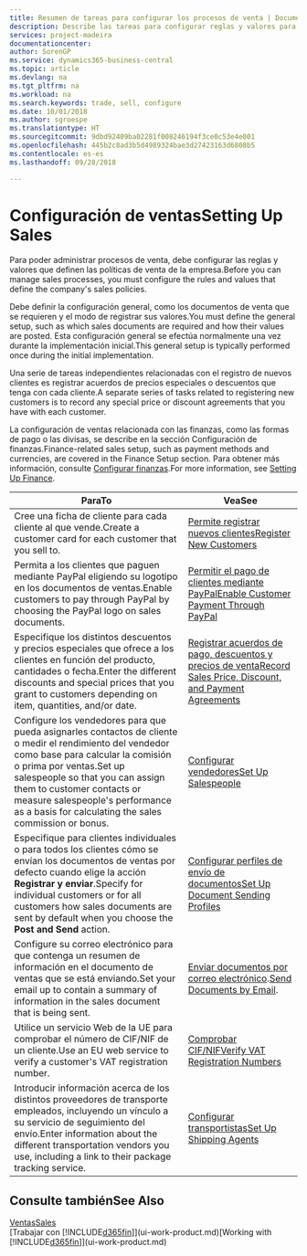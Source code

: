 ```yaml
---
title: Resumen de tareas para configurar los procesos de venta | Documentos de Microsoft
description: Describe las tareas para configurar reglas y valores para definir las directivas y los procesos de ventas.
services: project-madeira
documentationcenter: 
author: SorenGP
ms.service: dynamics365-business-central
ms.topic: article
ms.devlang: na
ms.tgt_pltfrm: na
ms.workload: na
ms.search.keywords: trade, sell, configure
ms.date: 10/01/2018
ms.author: sgroespe
ms.translationtype: HT
ms.sourcegitcommit: 9dbd92409ba02281f008246194f3ce0c53e4e001
ms.openlocfilehash: 445b2c8ad3b5d4989324bae3d27423163d6808b5
ms.contentlocale: es-es
ms.lasthandoff: 09/28/2018

---
```

# <a name="setting-up-sales"></a><span data-ttu-id="66574-103">Configuración de ventas</span><span class="sxs-lookup"><span data-stu-id="66574-103">Setting Up Sales</span></span>
<span data-ttu-id="66574-104">Para poder administrar procesos de venta, debe configurar las reglas y valores que definen las políticas de venta de la empresa.</span><span class="sxs-lookup"><span data-stu-id="66574-104">Before you can manage sales processes, you must configure the rules and values that define the company's sales policies.</span></span>

<span data-ttu-id="66574-105">Debe definir la configuración general, como los documentos de venta que se requieren y el modo de registrar sus valores.</span><span class="sxs-lookup"><span data-stu-id="66574-105">You must define the general setup, such as which sales documents are required and how their values are posted.</span></span> <span data-ttu-id="66574-106">Esta configuración general se efectúa normalmente una vez durante la implementación inicial.</span><span class="sxs-lookup"><span data-stu-id="66574-106">This general setup is typically performed once during the initial implementation.</span></span>

<span data-ttu-id="66574-107">Una serie de tareas independientes relacionadas con el registro de nuevos clientes es registrar acuerdos de precios especiales o descuentos que tenga con cada cliente.</span><span class="sxs-lookup"><span data-stu-id="66574-107">A separate series of tasks related to registering new customers is to record any special price or discount agreements that you have with each customer.</span></span>

<span data-ttu-id="66574-108">La configuración de ventas relacionada con las finanzas, como las formas de pago o las divisas, se describe en la sección Configuración de finanzas.</span><span class="sxs-lookup"><span data-stu-id="66574-108">Finance-related sales setup, such as payment methods and currencies, are covered in the Finance Setup section.</span></span> <span data-ttu-id="66574-109">Para obtener más información, consulte [Configurar finanzas](finance-setup-finance.md).</span><span class="sxs-lookup"><span data-stu-id="66574-109">For more information, see [Setting Up Finance](finance-setup-finance.md).</span></span>

| <span data-ttu-id="66574-110">Para</span><span class="sxs-lookup"><span data-stu-id="66574-110">To</span></span> | <span data-ttu-id="66574-111">Vea</span><span class="sxs-lookup"><span data-stu-id="66574-111">See</span></span> |
| --- | --- |
| <span data-ttu-id="66574-112">Cree una ficha de cliente para cada cliente al que vende.</span><span class="sxs-lookup"><span data-stu-id="66574-112">Create a customer card for each customer that you sell to.</span></span> |[<span data-ttu-id="66574-113">Permite registrar nuevos clientes</span><span class="sxs-lookup"><span data-stu-id="66574-113">Register New Customers</span></span>](sales-how-register-new-customers.md) |
| <span data-ttu-id="66574-114">Permita a los clientes que paguen mediante PayPal eligiendo su logotipo en los documentos de ventas.</span><span class="sxs-lookup"><span data-stu-id="66574-114">Enable customers to pay through PayPal by choosing the PayPal logo on sales documents.</span></span> |[<span data-ttu-id="66574-115">Permitir el pago de clientes mediante PayPal</span><span class="sxs-lookup"><span data-stu-id="66574-115">Enable Customer Payment Through PayPal</span></span>](sales-how-enable-payment-service-extensions.md) |
| <span data-ttu-id="66574-116">Especifique los distintos descuentos y precios especiales que ofrece a los clientes en función del producto, cantidades o fecha.</span><span class="sxs-lookup"><span data-stu-id="66574-116">Enter the different discounts and special prices that you grant to customers depending on item, quantities, and/or date.</span></span> |[<span data-ttu-id="66574-117">Registrar acuerdos de pago, descuentos y precios de venta</span><span class="sxs-lookup"><span data-stu-id="66574-117">Record Sales Price, Discount, and Payment Agreements</span></span>](sales-how-record-sales-price-discount-payment-agreements.md) |
| <span data-ttu-id="66574-118">Configure los vendedores para que pueda asignarles contactos de cliente o medir el rendimiento del vendedor como base para calcular la comisión o prima por ventas.</span><span class="sxs-lookup"><span data-stu-id="66574-118">Set up salespeople so that you can assign them to customer contacts or measure salespeople's performance as a basis for calculating the sales commission or bonus.</span></span> |[<span data-ttu-id="66574-119">Configurar vendedores</span><span class="sxs-lookup"><span data-stu-id="66574-119">Set Up Salespeople</span></span>](sales-how-setup-salespeople.md) |
| <span data-ttu-id="66574-120">Especifique para clientes individuales o para todos los clientes cómo se envían los documentos de ventas por defecto cuando elige la acción **Registrar y enviar**.</span><span class="sxs-lookup"><span data-stu-id="66574-120">Specify for individual customers or for all customers how sales documents are sent by default when you choose the **Post and Send** action.</span></span> |[<span data-ttu-id="66574-121">Configurar perfiles de envío de documentos</span><span class="sxs-lookup"><span data-stu-id="66574-121">Set Up Document Sending Profiles</span></span>](sales-how-setup-document-send-profiles.md) |
| <span data-ttu-id="66574-122">Configure su correo electrónico para que contenga un resumen de información en el documento de ventas que se está enviando.</span><span class="sxs-lookup"><span data-stu-id="66574-122">Set your email up to contain a summary of information in the sales document that is being sent.</span></span> |<span data-ttu-id="66574-123">[Enviar documentos por correo electrónico](ui-how-send-documents-email.md).</span><span class="sxs-lookup"><span data-stu-id="66574-123">[Send Documents by Email](ui-how-send-documents-email.md).</span></span> |
|<span data-ttu-id="66574-124">Utilice un servicio Web de la UE para comprobar el número de CIF/NIF de un cliente.</span><span class="sxs-lookup"><span data-stu-id="66574-124">Use an EU web service to verify a customer's VAT registration number.</span></span>|[<span data-ttu-id="66574-125">Comprobar CIF/NIF</span><span class="sxs-lookup"><span data-stu-id="66574-125">Verify VAT Registration Numbers</span></span>](finance-setup-vat.md)|
|<span data-ttu-id="66574-126">Introducir información acerca de los distintos proveedores de transporte empleados, incluyendo un vínculo a su servicio de seguimiento del envío.</span><span class="sxs-lookup"><span data-stu-id="66574-126">Enter information about the different transportation vendors you use, including a link to their package tracking service.</span></span>|[<span data-ttu-id="66574-127">Configurar transportistas</span><span class="sxs-lookup"><span data-stu-id="66574-127">Set Up Shipping Agents</span></span>](sales-how-to-set-up-shipping-agents.md)|

## <a name="see-also"></a><span data-ttu-id="66574-128">Consulte también</span><span class="sxs-lookup"><span data-stu-id="66574-128">See Also</span></span>
[<span data-ttu-id="66574-129">Ventas</span><span class="sxs-lookup"><span data-stu-id="66574-129">Sales</span></span>](sales-manage-sales.md)  
<span data-ttu-id="66574-130">[Trabajar con [!INCLUDE[d365fin](includes/d365fin_md.md)]](ui-work-product.md)</span><span class="sxs-lookup"><span data-stu-id="66574-130">[Working with [!INCLUDE[d365fin](includes/d365fin_md.md)]](ui-work-product.md)</span></span>

